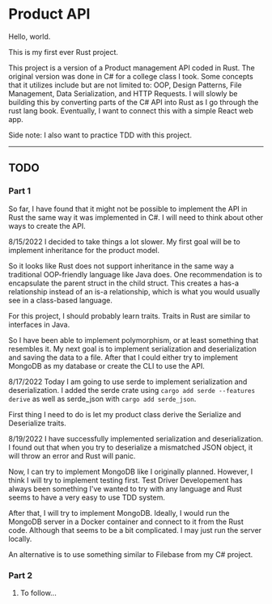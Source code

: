 # Product API

Hello, world.

This is my first ever Rust project.

This project is a version of a Product management API coded in Rust. The original version was done in C# for a college class I took. Some concepts that it utilizes include but are not limited to: OOP, Design Patterns, File Management, Data Serialization, and HTTP Requests.  I will slowly be building this by converting parts of the C# API into Rust as I go through the rust lang book. Eventually, I want to connect this with a simple React web app.

Side note: I also want to practice TDD with this project.

---

## TODO

### Part 1

So far, I have found that it might not be possible to implement the API in Rust the same way it was implemented in C#. I will need to think about other ways to create the API.

8/15/2022
I decided to take things a lot slower. My first goal will be to implement inheritance for the product model.

So it looks like Rust does not support inheritance in the same way a traditional OOP-friendly language like Java does.
One recommendation is to encapsulate the parent struct in the child struct. This creates a has-a relationship instead of an is-a relationship, which is what you would usually see in a class-based language.

For this project, I should probably learn traits. Traits in Rust are similar to interfaces in Java.

So I have been able to implement polymorphism, or at least something that resembles it.
My next goal is to implement serialization and deserialization and saving the data to a file.
After that I could either try to implement MongoDB as my database or create the CLI to use the API.

8/17/2022
Today I am going to use serde to implement serialization and deserialization. I added the serde crate
using `cargo add serde --features derive` as well as serde_json with `cargo add serde_json`.

First thing I need to do is let my product class derive the Serialize and Deserialize traits.

8/19/2022
I have successfully implemented serialization and deserialization. I found out that when you try to deserialize a mismatched JSON object, it will throw an error and Rust will panic.

Now, I can try to implement MongoDB like I originally planned. However, I think I will try to implement testing first. Test Driver Developement
has always been something I've wanted to try with any language and Rust seems to have a very easy to use TDD system.

After that, I will try to implement MongoDB. Ideally, I would run the MongoDB server in a Docker container and connect to it from the Rust code.
Although that seems to be a bit complicated. I may just run the server locally.

An alternative is to use something similar to Filebase from my C# project.

### Part 2

1. To follow...
